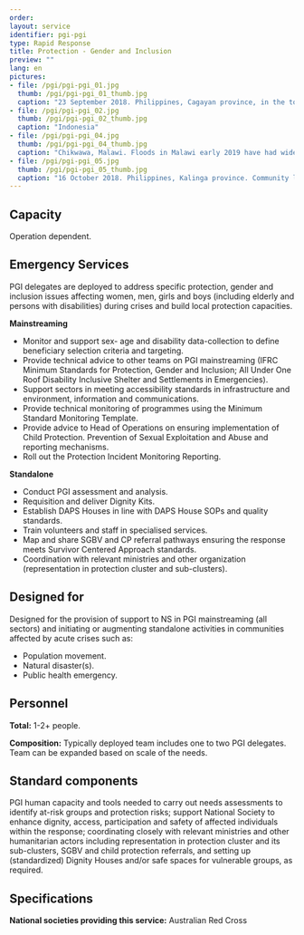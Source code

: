 ```yaml
---
order: 
layout: service
identifier: pgi-pgi
type: Rapid Response
title: Protection - Gender and Inclusion
preview: ""
lang: en
pictures:
- file: /pgi/pgi-pgi_01.jpg
  thumb: /pgi/pgi-pgi_01_thumb.jpg
  caption: "23 September 2018. Philippines, Cagayan province, in the towns of Gattaran and Baggao. One week since deadly Typhoon Mangkhut (locally known as Ompong) hit the Philippines, Philippine Red Cross led the distribution of non-food items,  hygiene kits, emergency shelter kits, and corrugated iron sheets to hundreds of families."
- file: /pgi/pgi-pgi_02.jpg
  thumb: /pgi/pgi-pgi_02_thumb.jpg
  caption: "Indonesia"
- file: /pgi/pgi-pgi_04.jpg
  thumb: /pgi/pgi-pgi_04_thumb.jpg
  caption: "Chikwawa, Malawi. Floods in Malawi early 2019 have had widespread devastation. Malawi Red Cross is providing critical life-saving support, ensuring communities are evacuated safely and provided emergency relief items, including food, non-food items and shelter kits."
- file: /pgi/pgi-pgi_05.jpg
  thumb: /pgi/pgi-pgi_05_thumb.jpg
  caption: "16 October 2018. Philippines, Kalinga province. Community leaders participate in a social mapping activity facilitated by the Philippine Red Cross in the village of Cudal in Tabuk, Kalinga province."
---
```


## Capacity

Operation dependent.

## Emergency Services

PGI delegates are deployed to address specific protection, gender and inclusion issues affecting women, men, girls and boys (including elderly and persons with disabilities) during crises and build local protection capacities. 

**Mainstreaming**
- Monitor and support sex- age and disability data-collection to define beneficiary selection criteria and targeting.
- Provide technical advice to other teams on PGI mainstreaming (IFRC Minimum Standards for Protection, Gender and Inclusion; All Under One Roof Disability Inclusive Shelter and Settlements in Emergencies).
- Support sectors in meeting accessibility standards in infrastructure and environment, information and communications.
- Provide technical monitoring of programmes using the Minimum Standard Monitoring Template.
- Provide advice to Head of Operations on ensuring implementation of Child Protection. Prevention of Sexual Exploitation and Abuse and reporting mechanisms.
- Roll out the Protection Incident Monitoring Reporting.

**Standalone**
- Conduct PGI assessment and analysis.
- Requisition and deliver Dignity Kits.
- Establish DAPS Houses in line with DAPS House SOPs and quality standards.
- Train volunteers and staff in specialised services.
- Map and share SGBV and CP referral pathways ensuring the response meets Survivor Centered Approach standards.
- Coordination with relevant ministries and other organization (representation in protection cluster and sub-clusters).

## Designed for

Designed for the provision of support to NS in PGI mainstreaming (all sectors) and initiating or augmenting  standalone activities in communities affected by acute crises such as:
- Population movement. 
- Natural disaster(s).
- Public health emergency.

## Personnel

**Total:** 1-2+ people.

**Composition:** Typically deployed team includes one to two PGI delegates. Team can be expanded based on scale of the needs. 

## Standard components

PGI human capacity and tools needed to carry out needs assessments to identify at-risk groups and protection risks; support National Society to enhance dignity, access, participation and safety of affected individuals within the response; coordinating closely with relevant ministries and other humanitarian actors including representation in protection cluster and its sub-clusters, SGBV and child protection referrals, and setting up (standardized) Dignity Houses and/or safe spaces for vulnerable groups, as required.

## Specifications

**National societies providing this service:** Australian Red Cross
